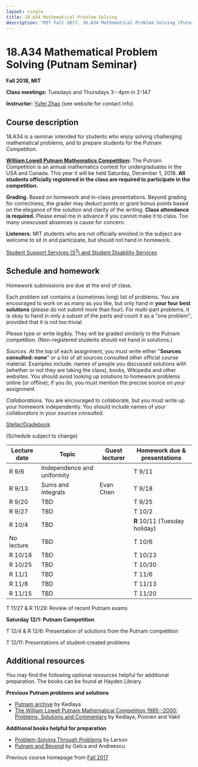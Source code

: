 ```yaml
---
layout: single
title: 18.A34 Mathematical Problem Solving
description: "MIT Fall 2017. 18.A34 Mathematical Problem Solving (Putnam Seminar)"
---
```


18.A34 Mathematical Problem Solving (Putnam Seminar)
====================================================

**Fall 2018, MIT**

**Class meetings:** Tuesdays and Thursdays 3--4pm in 2-147

**Instructor:** [Yufei Zhao](http://yufeizhao.com) (see website for contact info)

## Course description

18.A34 is a seminar intended for students who enjoy solving challenging mathematical problems, and to prepare students for the Putnam Competition.

**[William Lowell Putnam Mathematics Competition](http://math.scu.edu/putnam/):** The Putnam Competition is an annual mathematics
contest for undergraduates in the USA and Canada.  This year it will be held Saturday, December 1, 2018.
**All students officially registered in the class are required to participate in the competition.**

**Grading.** Based on homework and in-class presentations. Beyond grading for correctness, the grader may deduct points or grant bonus points based on the elegance of the solution and clarity of the writing. **Class attendance is required.** Please email me in advance if you cannot make it to class. Too many unexcused absences is cause for concern.

**Listeners.** MIT students who are not officially enrolled in the subject are welcome to sit in and participate, but should not hand in homework.

[Student Support Services (S<sup>3</sup>) and Student Disability Services](s3)

## Schedule and homework

Homework submissions are due at the end of class.

Each problem set contains a (sometimes long) list of problems. You are encouraged to work on as many as you like, but only hand in **your four best solutions** (please do not submit more than four). For multi-part problems, it is okay to hand in only a subset of the parts and count it as a "one problem", provided that it is not too trivial.

Please type or write legibly. They will be graded similarly to the Putnam competition. (Non-registered students should not hand in solutions.)

_Sources._ At the top of each assignment, you must write either "**Sources consulted: none**" or a list of all sources consulted other official course material. Examples include: names of people you discussed solutions with (whether or not they are taking the class), books, Wikipedia and other websites. You should avoid looking up solutions to homework problems online (or offline); if you do, you must mention the precise source on your assignment.

_Collaborations._ You are encouraged to collaborate, but you must write up your homework independently. You should include names of your collaborators in your _sources consulted_.

[Stellar/Gradebook](http://stellar.mit.edu/S/course/18/fa18/18.A34/)

(Schedule subject to change)

| Lecture date  |   Topic    |  Guest lecturer  |  Homework due & presentations |
|---------------|------------|------------------|-------------------------------|
| R 9/6  | Independence and uniformity |      |    T 9/11
| R 9/13  | Sums and integrals          | Evan Chen | T 9/18
| R 9/20  | TBD | | T 9/25
| R 9/27  | TBD | | T 10/2
| R 10/4 | TBD | | **R** 10/11 (Tuesday holiday)
| No lecture | TBD | | T 10/6          
| R 10/18 | TBD | | T 10/23
| R 10/25 | TBD | | T 10/30
| R 11/1 | TBD | | T 11/6
| R 11/8 | TBD | | T 11/13
| R 11/15 | TBD | | T 11/20


T 11/27 & R 11/29: Review of recent Putnam exams

**Saturday 12/1: Putnam Competition**

T 12/4 & R 12/6: Presentation of solutions from the Putnam competition

T 12/11: Presentations of student-created problems

## Additional resources

You may find the following optional resources helpful for additional preparation. The books can be found at Hayden Library.

**Previous Putnam problems and solutions**

- [Putnam archive](http://kskedlaya.org/putnam-archive/) by Kedlaya
- [The William Lowell Putnam Mathematical Competition 1985--2000: Problems, Solutions and Commentary](https://www.amazon.com/William-Lowell-Mathematical-Competition-1985-2000/dp/0883858274) by Kedlaya, Poonen and Vakil

**Additional books helpful for preparation**

- [Problem-Solving Through Problems](https://www.amazon.com/Problem-Solving-Through-Problems-Problem-Mathematics/dp/0387961712/) by Larson
- [Putnam and Beyond](https://www.amazon.com/Putnam-Beyond-Razvan-Gelca/dp/0387257659/) by Gelca and Andreescu

Previous course homepage from [Fall 2017](fa17/)
